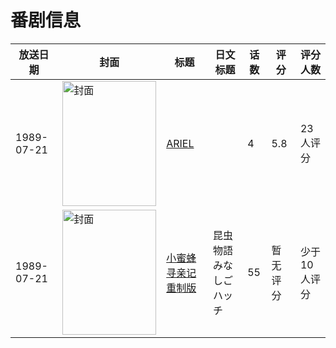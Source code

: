 # 番剧信息

|放送日期|封面|标题|日文标题|话数|评分|评分人数|
|---|---|---|---|---|---|---|
|1989-07-21|<img src="//lain.bgm.tv/pic/cover/c/87/d3/37505_6Vb4S.jpg" alt="封面" style="width:150px;height:200px;object-fit:cover;">|[ARIEL](https://bangumi.tv/subject/37505)||4|5.8|23人评分|
|1989-07-21|<img src="//lain.bgm.tv/pic/cover/c/1b/bd/195909_4F6Ff.jpg" alt="封面" style="width:150px;height:200px;object-fit:cover;">|[小蜜蜂寻亲记 重制版](https://bangumi.tv/subject/195909)|昆虫物語 みなしごハッチ|55|暂无评分|少于10人评分|
